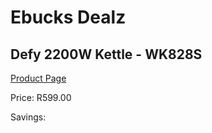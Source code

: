 
# Ebucks Dealz
## Defy 2200W Kettle - WK828S
[Product Page](https://www.ebucks.com/web/shop/productSelected.do?prodId=1232584967&catId=704985963)

Price: R599.00

Savings: 


	
